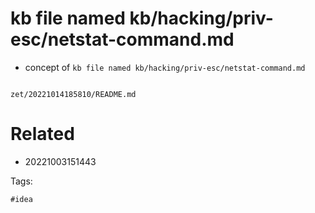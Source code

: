 # kb file named kb/hacking/priv-esc/netstat-command.md

- concept of `kb file named kb/hacking/priv-esc/netstat-command.md`

```
```

` zet/20221014185810/README.md `

# Related

- 20221003151443

Tags:

    #idea
